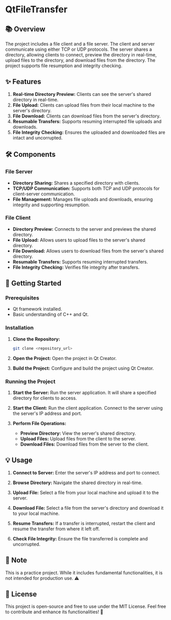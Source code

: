 # QtFileTransfer

## 📚 Overview 

The project includes a file client and a file server. The client and server communicate using either TCP or UDP protocols. The server shares a directory, allowing clients to connect, preview the directory in real-time, upload files to the directory, and download files from the directory. The project supports file resumption and integrity checking. 

## ✨ Features 

1. **Real-time Directory Preview:** Clients can see the server's shared directory in real-time. 
2. **File Upload:** Clients can upload files from their local machine to the server's directory. 
3. **File Download:** Clients can download files from the server's directory. 
4. **Resumable Transfers:** Supports resuming interrupted file uploads and downloads. 
5. **File Integrity Checking:** Ensures the uploaded and downloaded files are intact and uncorrupted. 

## 🛠️ Components 

### File Server 

- **Directory Sharing:** Shares a specified directory with clients. 
- **TCP/UDP Communication:** Supports both TCP and UDP protocols for client-server communication. 
- **File Management:** Manages file uploads and downloads, ensuring integrity and supporting resumption. 

### File Client 

- **Directory Preview:** Connects to the server and previews the shared directory. 
- **File Upload:** Allows users to upload files to the server's shared directory.
- **File Download:** Allows users to download files from the server's shared directory.
- **Resumable Transfers:** Supports resuming interrupted transfers.
- **File Integrity Checking:** Verifies file integrity after transfers. 

## 🚀 Getting Started 

### Prerequisites 

- Qt framework installed. 
- Basic understanding of C++ and Qt.

### Installation 

1. **Clone the Repository:**
   ```bash
   git clone <repository_url>
   ```
2. **Open the Project:**
   Open the project in Qt Creator. 

3. **Build the Project:**
   Configure and build the project using Qt Creator. 

### Running the Project 

1. **Start the Server:**
   Run the server application. It will share a specified directory for clients to access. 

2. **Start the Client:**
   Run the client application. Connect to the server using the server's IP address and port. 

3. **Perform File Operations:**
   - **Preview Directory:** View the server's shared directory. 
   - **Upload Files:** Upload files from the client to the server. 
   - **Download Files:** Download files from the server to the client. 

## 💡 Usage 

1. **Connect to Server:**
   Enter the server's IP address and port to connect. 

2. **Browse Directory:**
   Navigate the shared directory in real-time. 

3. **Upload File:**
   Select a file from your local machine and upload it to the server. 

4. **Download File:**
   Select a file from the server's directory and download it to your local machine. 

5. **Resume Transfers:**
   If a transfer is interrupted, restart the client and resume the transfer from where it left off.

6. **Check File Integrity:**
   Ensure the file transferred is complete and uncorrupted.

## 📝 Note 

This is a practice project. While it includes fundamental functionalities, it is not intended for production use. ⚠️

## 📜 License 

This project is open-source and free to use under the MIT License. Feel free to contribute and enhance its functionalities! 🎉

